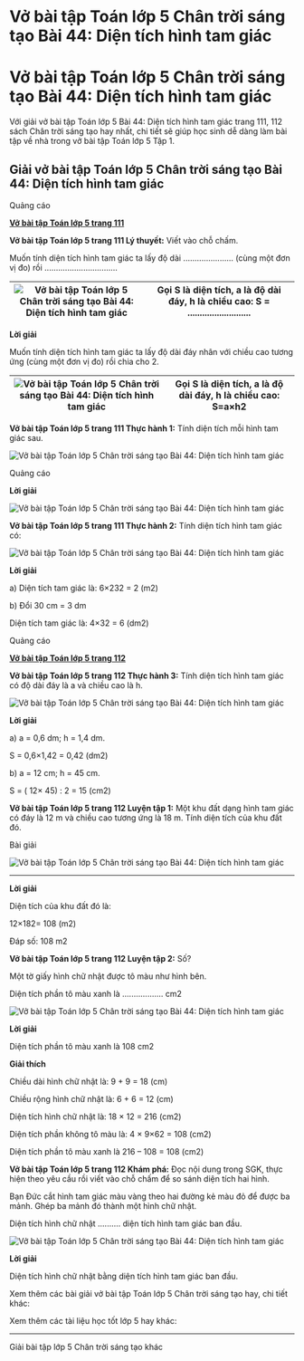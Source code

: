 # Vở bài tập Toán lớp 5 Chân trời sáng tạo Bài 44: Diện tích hình tam giác

# Vở bài tập Toán lớp 5 Chân trời sáng tạo Bài 44: Diện tích hình tam giác

Với giải vở bài tập Toán lớp 5 Bài 44: Diện tích hình tam giác trang 111, 112 sách Chân trời sáng tạo hay nhất, chi tiết sẽ giúp học sinh dễ dàng làm bài tập về nhà trong vở bài tập Toán lớp 5 Tập 1.

## Giải vở bài tập Toán lớp 5 Chân trời sáng tạo Bài 44: Diện tích hình tam giác

Quảng cáo

[**Vở bài tập Toán lớp 5 trang 111**](https://vietjack.com/vbt-toan-5-ct/vbt-toan-lop-5-trang-111.jsp)

**Vở bài tập Toán lớp 5 trang 111 Lý thuyết:** Viết vào chỗ chấm.

Muốn tính diện tích hình tam giác ta lấy độ dài ...................... (cùng một đơn vị đo) rồi ................................

![Vở bài tập Toán lớp 5 Chân trời sáng tạo Bài 44: Diện tích hình tam giác](https://vietjack.com/vbt-toan-5-ct/images/bai-44-dien-tich-hinh-tam-giac.PNG) |  Gọi S là diện tích, a là độ dài đáy, h là chiều cao: S = ..........................  
---|---  
  
**Lời giải**

Muốn tính diện tích hình tam giác ta lấy độ dài đáy nhân với chiều cao tương ứng (cùng một đơn vị đo) rồi chia cho 2.

![Vở bài tập Toán lớp 5 Chân trời sáng tạo Bài 44: Diện tích hình tam giác](https://vietjack.com/vbt-toan-5-ct/images/bai-44-dien-tich-hinh-tam-giac.PNG) |  Gọi S là diện tích, a là độ dài đáy, h là chiều cao: S=a×h2  
---|---  
  
**Vở bài tập Toán lớp 5 trang 111 Thực hành 1:** Tính diện tích mỗi hình tam giác sau.

![Vở bài tập Toán lớp 5 Chân trời sáng tạo Bài 44: Diện tích hình tam giác](https://vietjack.com/vbt-toan-5-ct/images/bai-44-dien-tich-hinh-tam-giac-1.PNG)

Quảng cáo

**Lời giải**

![Vở bài tập Toán lớp 5 Chân trời sáng tạo Bài 44: Diện tích hình tam giác](https://vietjack.com/vbt-toan-5-ct/images/bai-44-dien-tich-hinh-tam-giac-2.PNG)

**Vở bài tập Toán lớp 5 trang 111 Thực hành 2:** Tính diện tích hình tam giác có:

![Vở bài tập Toán lớp 5 Chân trời sáng tạo Bài 44: Diện tích hình tam giác](https://vietjack.com/vbt-toan-5-ct/images/bai-44-dien-tich-hinh-tam-giac-3.PNG)

**Lời giải**

a) Diện tích tam giác là: 6×232 = 2 (m2)

b) Đổi 30 cm = 3 dm

Diện tích tam giác là: 4×32 = 6 (dm2)

Quảng cáo

[**Vở bài tập Toán lớp 5 trang 112**](https://vietjack.com/vbt-toan-5-ct/vbt-toan-lop-5-trang-112.jsp)

**Vở bài tập Toán lớp 5 trang 112 Thực hành 3:** Tính diện tích hình tam giác có độ dài đáy là a và chiều cao là h.

![Vở bài tập Toán lớp 5 Chân trời sáng tạo Bài 44: Diện tích hình tam giác](https://vietjack.com/vbt-toan-5-ct/images/bai-44-dien-tich-hinh-tam-giac-4.PNG)

**Lời giải**

a) a = 0,6 dm; h = 1,4 dm.

S = 0,6×1,42 = 0,42 (dm2)

b) a = 12 cm; h = 45 cm.

S = ( 12× 45) : 2 = 15 (cm2)

**Vở bài tập Toán lớp 5 trang 112 Luyện tập 1:** Một khu đất dạng hình tam giác có đáy là 12 m và chiều cao tương ứng là 18 m. Tính diện tích của khu đất đó.

Bài giải

![Vở bài tập Toán lớp 5 Chân trời sáng tạo Bài 44: Diện tích hình tam giác](https://vietjack.com/vbt-toan-5-ct/images/bai-44-dien-tich-hinh-tam-giac-0.PNG)

****

**Lời giải**

Diện tích của khu đất đó là:

12×182= 108 (m2)

Đáp số: 108 m2

**Vở bài tập Toán lớp 5 trang 112 Luyện tập 2:** Số?

Một tờ giấy hình chữ nhật được tô màu như hình bên. 

Diện tích phần tô màu xanh là .................. cm2

![Vở bài tập Toán lớp 5 Chân trời sáng tạo Bài 44: Diện tích hình tam giác](https://vietjack.com/vbt-toan-5-ct/images/bai-44-dien-tich-hinh-tam-giac-5.PNG)

**Lời giải**

Diện tích phần tô màu xanh là 108 cm2

**Giải thích**

Chiều dài hình chữ nhật là: 9 + 9 = 18 (cm)

Chiều rộng hình chữ nhật là: 6 + 6 = 12 (cm)

Diện tích hình chữ nhật là: 18 × 12 = 216 (cm2)

Diện tích phần không tô màu là: 4 × 9×62 = 108 (cm2)

Diện tích phần tô màu xanh là 216 – 108 = 108 (cm2)

**Vở bài tập Toán lớp 5 trang 112 Khám phá:** Đọc nội dung trong SGK, thực hiện theo yêu cầu rồi viết vào chỗ chấm để so sánh diện tích hai hình.

Bạn Đức cắt hình tam giác màu vàng theo hai đường kẻ màu đỏ để được ba mảnh. Ghép ba mảnh đó thành một hình chữ nhật.

Diện tích hình chữ nhật .......... diện tích hình tam giác ban đầu.

![Vở bài tập Toán lớp 5 Chân trời sáng tạo Bài 44: Diện tích hình tam giác](https://vietjack.com/vbt-toan-5-ct/images/bai-44-dien-tich-hinh-tam-giac-6.PNG)

**Lời giải**

Diện tích hình chữ nhật bằng diện tích hình tam giác ban đầu.

Xem thêm các bài giải vở bài tập Toán lớp 5 Chân trời sáng tạo hay, chi tiết khác:

Xem thêm các tài liệu học tốt lớp 5 hay khác:

* * *

Giải bài tập lớp 5 Chân trời sáng tạo khác
